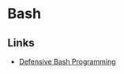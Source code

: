 # Bash

## Links

* [Defensive Bash Programming](http://www.kfirlavi.com/blog/2012/11/14/defensive-bash-programming/)
